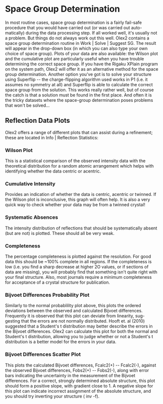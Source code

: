 # Space Group Determination
In most routine cases, space group determination is a fairly fail-safe procedure that you would have carried out (or was carried out auto-matically) during the data processing step. If all worked well, it's usually not a problem. But things do not always work out this well.
Olex2 contains a space group determination routine in Work | Solve | Suggest SG. The result will appear in the drop-down box (in which you can also type your own choice of space group). Plots of your data are also available: the Wilson plot and the cumulative plot are particularly useful when you have trouble determining the correct space group.
If you have the Rigaku XPlain program on the system path, Olex2 will offer it as an alternative method for the space group determination.
Another option you've got is to solve your structure using Superflip -- the charge-flipping algorithm used works in P1 (i.e. it assumes no symmetry at all) and Superflip is able to calculate the correct space group from the solution. This works really rather well, but of course the catch is that a solution must be found in the first place. And often it is the tricky datasets where the space-group determination poses problems that won't be solved...
## Reflection Data Plots
Olex2 offers a range of different plots that can assist during a refinement; these are located in Info | Reflection Statistics:
### Wilson Plot
This is a statistical comparison of the observed intensity data with the theoretical distribution for a random atomic arrangement which helps with identifying whether the data centric or acentric.
### Cumulative Intensity
Provides an indication of whether the data is centric, acentric or twinned. If the Wilson plot is inconclusive, this graph will often help. It is also a very quick way to check whether your data may be from a twinned crystal!
### Systematic Absences
The intensity distribution of reflections that should be systematically absent (but are not) is plotted. These should all be very weak.
### Completeness
The percentage completeness is plotted against the resolution. For good data this should be ~100% complete in all regions. If the completeness is low (i.e. you find a sharp decrease at higher 2O values, or if sections of data are missing), you will probably find that something isn't quite right with your final structure. Also, most journals require a minimum completeness for acceptance of a crystal structure for publication. 
### Bijvoet Differences Probability Plot
Similarly to the normal probablility plot above, this plots the ordered deviations between the observed and calculated Bijvoet differences. Frequently it is observed that this plot can deviate from linearity, sug-gesting that the errors are not normally distributed. Hooft et. al (2010) suggested that a Student's t distribution may better describe the errors in the Bijvoet differences. Olex2 can calculate this plot for both the normal and Student's t distribution, allowing you to judge whether or not a Student's t distribution is a better model for the errors in your data.
### Bijvoet Differences Scatter Plot
This plots the calculated Bijvoet differences, Fcalc2(+) -- Fcalc2(-), against the observed Bijvoet differences, Fobs2(+) -- Fobs2(-), along with error bars indicating the uncertainty in the measurement of the Bijvoet differences. For a correct, strongly determined absolute structure, this plot should form a positive slope, with gradient close to 1. A negative slope for this plot can indicate incorrect assignment of the absolute structure, and you should try inverting your structure ( inv -f).
